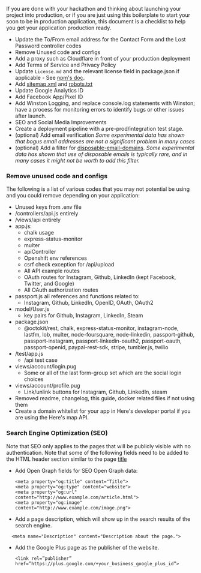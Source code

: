 If you are done with your hackathon and thinking about launching your project into production, or if you are just using this boilerplate to start your soon to be in production  application, this document is a checklist to help you get your application production ready.

- Update the To/From email address for the Contact Form and the Lost Password controller codes
- Remove Unused code and configs
- Add a proxy such as Cloudflare in front of your production deployment
- Add Terms of Service and Privacy Policy
- Update ```License.md``` and the relevant license field in package.json if applicable - See [npm's doc](https://docs.npmjs.com/files/package.json#license).
- Add [sitemap.xml](https://en.wikipedia.org/wiki/Sitemaps) and [robots.txt](https://moz.com/learn/seo/robotstxt)
- Update Google Analytics ID
- Add Facebook App/Pixel ID
- Add Winston Logging, and replace console.log statements with Winston; have a process for monitoring errors to identify bugs or other issues after launch.
- SEO and Social Media Improvements
- Create a deployment pipeline with a pre-prod/integration test stage.
- (optional) Add email verification *Some experimental data has shown that bogus email addresses are not a significant problem in many cases*
- (optional) Add a filter for [disposable-email-domains](https://www.npmjs.com/package/disposable-email-domains).  *Some experimental data has shown that use of disposable emails is typically rare, and in many cases it might not be worth to add this filter.*
 

### Remove unused code and configs
The following is a list of various codes that you may not potential be using and you could remove depending on your application:
- Unused keys from .env file
- /controllers/api.js entirely
- /views/api entirely
- app.js:
  - chalk usage
  - express-status-monitor
  - multer
  - apiController
  - Openshift env references
  - csrf check exception for /api/upload
  - All API example routes
  - OAuth routes for Instagram, Github, LinkedIn (kept Facebook, Twitter, and Google)
  - All OAuth authorization routes
- passport.js all references and functions related to:
  - Instagram, Github, LinkedIn, OpenID, OAuth, OAuth2
- model/User.js
  - key pairs for Github, Instagram, LinkedIn, Steam
- package.json
  - @octokit/rest, chalk, express-status-monitor, instagram-node, lastfm, lob, multer, node-foursquare, node-linkedin, passport-github, passport-instagram, passport-linkedin-oauth2, passport-oauth, passport-openid, paypal-rest-sdk, stripe, tumbler.js, twilio
- /test/app.js
  - /api test case
- views/account/login.pug
  - Some or all of the last form-group set which are the social login choices
- views/account/profile.pug
  - Link/unlink buttons for Instagram, Github, LinkedIn, steam
- Removed readme, changelog, this guide, docker related files if not using them
- Create a domain whitelist for your app in Here's developer portal if you are using the Here's map API.

### Search Engine Optimization (SEO)
Note that SEO only applies to the pages that will be publicly visible with no authentication.  Note that some of the following fields need to be added to the HTML header section similar to the page [title](https://github.com/sahat/hackathon-starter/blob/master/views/layout.pug#L9)
- Add Open Graph fields for SEO
  Open Graph data:
  ```
  <meta property="og:title" content="Title">
  <meta property="og:type" content="website">
  <meta property="og:url" content="http://www.example.com/article.html">
  <meta property="og:image" content="http://www.example.com/image.png">
  ```
- Add a page description, which will show up in the search results of the search engine.
```
  <meta name="Description" content="Description about the page.">
```

- Add the Google Plus page as the publisher of the website.
  ```
  <link rel=”publisher” href=”https://plus.google.com/+your_business_google_plus_id”>
  ```
